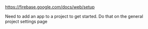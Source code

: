 https://firebase.google.com/docs/web/setup

Need to add an app to a project to get started. 
Do that on the general project settings page